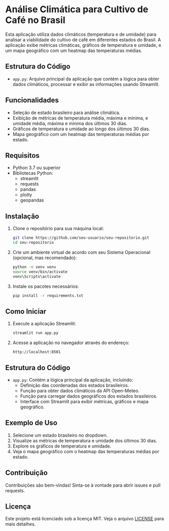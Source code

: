 # Análise Climática para Cultivo de Café no Brasil

Esta aplicação utiliza dados climáticos (temperatura e de umidade) para analisar a viabilidade do cultivo de café em diferentes estados do Brasil. A aplicação exibe métricas climáticas, gráficos de temperatura e umidade, e um mapa geográfico com um heatmap das temperaturas médias.

## Estrutura do Código

- `app.py`: Arquivo principal da aplicação que contém a lógica para obter dados climáticos, processar e exibir as informações usando Streamlit.


## Funcionalidades

- Seleção de estado brasileiro para análise climática.
- Exibição de métricas de temperatura média, máxima e mínima, e umidade média, máxima e mínima dos últimos 30 dias.
- Gráficos de temperatura e umidade ao longo dos últimos 30 dias.
- Mapa geográfico com um heatmap das temperaturas médias por estado.

## Requisitos

- Python 3.7 ou superior
- Bibliotecas Python:
  - streamlit
  - requests
  - pandas
  - plotly
  - geopandas

## Instalação

1. Clone o repositório para sua máquina local:
    ```bash
    git clone https://github.com/seu-usuario/seu-repositorio.git
    cd seu-repositorio
    ```

2. Crie um ambiente virtual de acordo com seu Sistema Operacional (opcional, mas recomendado):
    ```bash
    python -m venv venv
    source venv/bin/activate  
    venv\Scripts\activate
    ```

3. Instale os pacotes necessários:
    ```bash
    pip install -r requirements.txt
    ```

## Como Iniciar

1. Execute a aplicação Streamlit:
    ```bash
    streamlit run app.py
    ```

2. Acesse a aplicação no navegador através do endereço:
    ```
    http://localhost:8501
    ```

## Estrutura do Código

- `app.py`: Contém a lógica principal da aplicação, incluindo:
  - Definição das coordenadas dos estados brasileiros.
  - Função para obter dados climáticos da API Open-Meteo.
  - Função para carregar dados geográficos dos estados brasileiros.
  - Interface com Streamlit para exibir métricas, gráficos e mapa geográfico.

## Exemplo de Uso

1. Selecione um estado brasileiro no dropdown.
2. Visualize as métricas de temperatura e umidade dos últimos 30 dias.
3. Explore os gráficos de temperatura e umidade.
4. Veja o mapa geográfico com o heatmap das temperaturas médias por estado.

## Contribuição

Contribuições são bem-vindas! Sinta-se à vontade para abrir issues e pull requests.

## Licença

Este projeto está licenciado sob a licença MIT. Veja o arquivo [LICENSE](LICENSE) para mais detalhes.